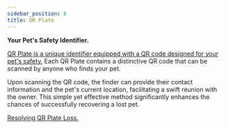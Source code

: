 ```yaml
---
sidebar_position: 8
title: QR Plate
---
```


**Your Pet's Safety Identifier.**

[QR Plate is a unique identifier equipped with a QR code designed for your pet's safety.](/docs/petority/features/qr-code) Each QR Plate contains a distinctive QR code that can be scanned by anyone who finds your pet. 

Upon scanning the QR code, the finder can provide their contact information and the pet's current location, facilitating a swift reunion with the owner. This simple yet effective method significantly enhances the chances of successfully recovering a lost pet.

[Resolving QR Plate Loss.](/docs/petority/troubleshooting/qr-lost)

